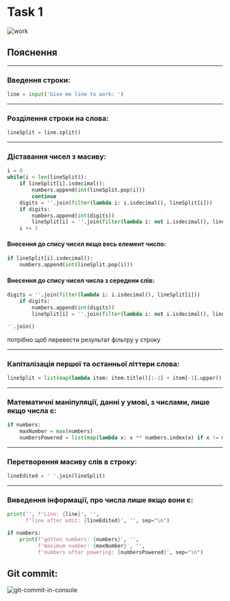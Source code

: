 # Task 1
![work](https://user-images.githubusercontent.com/43368065/124328677-c4e54500-db92-11eb-961d-900dea61eb73.png)

## Пояснення
___
### Введення строки:
```py
line = input('Give me line to work: ')
```
___
### Розділення строки на слова:
```py
lineSplit = line.split()
```
___
### Діставання чисел з масиву:
```py
i = 0
while(i < len(lineSplit)):
    if lineSplit[i].isdecimal():
        numbers.append(int(lineSplit.pop(i)))
        continue
    digits = ''.join(filter(lambda i: i.isdecimal(), lineSplit[i]))
    if digits:
        numbers.append(int(digits))
        lineSplit[i] = ''.join(filter(lambda i: not i.isdecimal(), lineSplit[i]))
    i += 1
```

#### Внесення до спису чисел якщо весь елемент число:
```py
if lineSplit[i].isdecimal():
    numbers.append(int(lineSplit.pop(i)))
```

#### Внесення до спису чисел числа з середени слів:
```py
digits = ''.join(filter(lambda i: i.isdecimal(), lineSplit[i]))
    if digits:
        numbers.append(int(digits))
        lineSplit[i] = ''.join(filter(lambda i: not i.isdecimal(), lineSplit[i]))
```
```py
''.join()
```
потрібно щоб перевести результат фільтру у строку
___
### Капіталізація першої та останньої літтери слова:
```py
lineSplit = list(map(lambda item: item.title()[:-1] + item[-1].upper(),lineSplit))
```
___
### Математичні маніпуляції, данні у умові, з числами, лише якщо числа є:
```py
if numbers:
    maxNumber = max(numbers)
    numbersPowered = list(map(lambda x: x ** numbers.index(x) if x != maxNumber else x, numbers))
```
___
### Перетворення масиву слів в строку:
```py
lineEdited = ' '.join(lineSplit)
```
___
### Виведення інформації, про числа лише якщо вони є:
```py
print('', f'Line: {line}', '',
      f'line after edit: {lineEdited}', '', sep="\n")

if numbers:
    print(f'gotten numbers: {numbers}', '',
          f'maximum number: {maxNumber}', '',
          f'numbers after powering: {numbersPowered}', sep="\n")
```

## Git commit:
![git-commit-in-console](https://user-images.githubusercontent.com/43368065/124328691-ca428f80-db92-11eb-98ba-82027db5751a.png)
